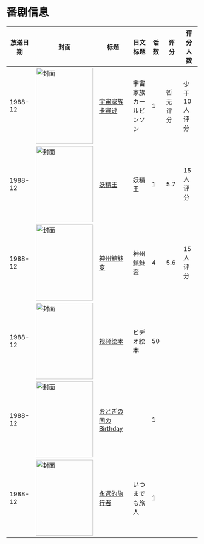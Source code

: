 # 番剧信息

|放送日期|封面|标题|日文标题|话数|评分|评分人数|
|---|---|---|---|---|---|---|
|1988-12|<img src="//lain.bgm.tv/pic/cover/c/a5/5b/77597_hRU4v.jpg" alt="封面" style="width:150px;height:200px;object-fit:cover;">|[宇宙家族卡宾逊](https://bangumi.tv/subject/77597)|宇宙家族カールビンソン|1|暂无评分|少于10人评分|
|1988-12|<img src="//lain.bgm.tv/pic/cover/c/18/8a/78052_B53S5.jpg" alt="封面" style="width:150px;height:200px;object-fit:cover;">|[妖精王](https://bangumi.tv/subject/78052)|妖精王|1|5.7|15人评分|
|1988-12|<img src="//lain.bgm.tv/pic/cover/c/ad/f6/74300_2C4L3.jpg" alt="封面" style="width:150px;height:200px;object-fit:cover;">|[神州魑魅变](https://bangumi.tv/subject/74300)|神州魑魅変|4|5.6|15人评分|
|1988-12|<img src="//lain.bgm.tv/pic/cover/c/9d/7a/314002_p5O1o.jpg" alt="封面" style="width:150px;height:200px;object-fit:cover;">|[视频绘本](https://bangumi.tv/subject/314002)|ビデオ絵本|50|||
|1988-12|<img src="//lain.bgm.tv/pic/cover/c/17/7d/314077_bRr8X.jpg" alt="封面" style="width:150px;height:200px;object-fit:cover;">|[おとぎの国のBirthday](https://bangumi.tv/subject/314077)||1|||
|1988-12|<img src="//lain.bgm.tv/pic/cover/c/00/80/314078_X26xN.jpg" alt="封面" style="width:150px;height:200px;object-fit:cover;">|[永远的旅行者](https://bangumi.tv/subject/314078)|いつまでも旅人|1|||
